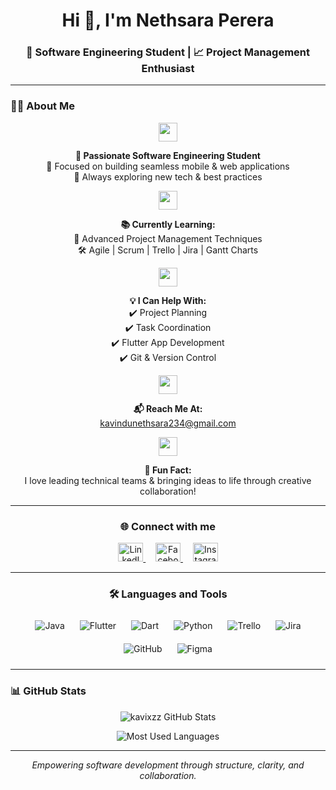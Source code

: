 <h1 align="center">Hi 👋, I'm Nethsara Perera</h1>
<h3 align="center">🚀 Software Engineering Student | 📈 Project Management Enthusiast</h3>

---

### 👨‍💻 About Me

<p align="center">
  <img src="https://img.icons8.com/fluency/48/laptop-coding.png" width="30"/>
</p>

<p align="center">
  <strong>🚀 Passionate Software Engineering Student</strong><br>
  🎯 Focused on building seamless mobile & web applications<br>
  🌱 Always exploring new tech & best practices
</p>

<p align="center">
  <img src="https://img.icons8.com/color/48/000000/open-book--v1.png" width="30"/>
</p>

<p align="center">
  <strong>📚 Currently Learning:</strong><br>
  📘 Advanced Project Management Techniques<br>
  🛠 Agile | Scrum | Trello | Jira | Gantt Charts
</p>

<p align="center">
  <img src="https://img.icons8.com/emoji/48/light-bulb-emoji.png" width="30"/>
</p>

<p align="center">
  <strong>💡 I Can Help With:</strong><br>
  ✔️ Project Planning<br>
  ✔️ Task Coordination<br>
  ✔️ Flutter App Development<br>
  ✔️ Git & Version Control
</p>

<p align="center">
  <img src="https://img.icons8.com/fluency/48/email.png" width="30"/>
</p>

<p align="center">
  <strong>📬 Reach Me At:</strong><br>
  <a href="mailto:kavindunethsara234@gmail.com">kavindunethsara234@gmail.com</a>
</p>

<p align="center">
  <img src="https://img.icons8.com/fluency/48/conference-call.png" width="30"/>
</p>

<p align="center">
  <strong>🎉 Fun Fact:</strong><br>
  I love leading technical teams & bringing ideas to life through creative collaboration!
</p>

---

<h3 align="center">🌐 Connect with me</h3>

<p align="center">
  <a href="https://linkedin.com/in/nethsaraperera" target="blank">
    <img src="https://raw.githubusercontent.com/rahuldkjain/github-profile-readme-generator/master/src/images/icons/Social/linked-in-alt.svg" alt="LinkedIn" height="30" width="40" />
  </a>&nbsp;&nbsp;&nbsp;
  <a href="https://fb.com/nethsaraperera" target="blank">
    <img src="https://raw.githubusercontent.com/rahuldkjain/github-profile-readme-generator/master/src/images/icons/Social/facebook.svg" alt="Facebook" height="30" width="40" />
  </a>&nbsp;&nbsp;&nbsp;
  <a href="https://instagram.com/nethsaraperera" target="blank">
    <img src="https://raw.githubusercontent.com/rahuldkjain/github-profile-readme-generator/master/src/images/icons/Social/instagram.svg" alt="Instagram" height="30" width="40" />
  </a>
</p>

---

<h3 align="center">🛠️ Languages and Tools</h3>

<p align="center">
  <img src="https://img.icons8.com/color/48/000000/java-coffee-cup-logo--v1.png" alt="Java" style="margin: 10px;"/>
  <img src="https://img.icons8.com/color/48/flutter.png" alt="Flutter" style="margin: 10px;"/>
  <img src="https://img.icons8.com/color/48/dart.png" alt="Dart" style="margin: 10px;"/>
  <img src="https://img.icons8.com/color/48/000000/python--v1.png" alt="Python" style="margin: 10px;"/>
  <img src="https://img.icons8.com/color/48/000000/trello.png" alt="Trello" style="margin: 10px;"/>
  <img src="https://img.icons8.com/color/48/000000/jira.png" alt="Jira" style="margin: 10px;"/>
  <img src="https://img.icons8.com/color/48/000000/github.png" alt="GitHub" style="margin: 10px;"/>
  <img src="https://img.icons8.com/color/48/000000/figma--v1.png" alt="Figma" style="margin: 10px;"/>
</p>

---

### 📊 GitHub Stats

<p align="center">
  <img src="https://github-readme-stats.vercel.app/api?username=kavixzz&show_icons=true&theme=tokyonight" alt="kavixzz GitHub Stats" />
</p>

<p align="center">
  <img src="https://github-readme-stats.vercel.app/api/top-langs/?username=kavixzz&layout=compact&theme=tokyonight" alt="Most Used Languages" />
</p>

---

<p align="center">
  <i>Empowering software development through structure, clarity, and collaboration.</i>
</p>
